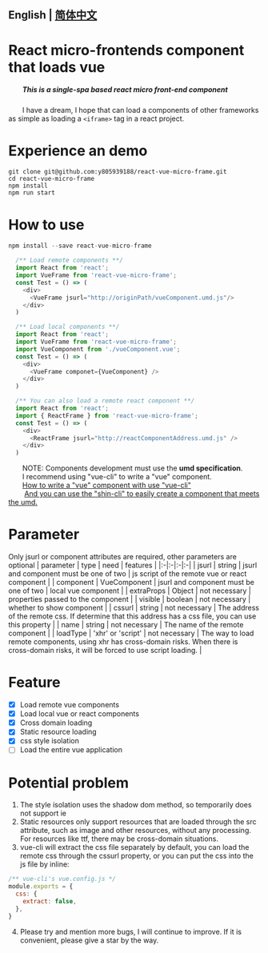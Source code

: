 ## English | [简体中文](./README-zh_CN.md)

# React micro-frontends component that loads vue
##### &emsp;&emsp;This is a single-spa based react micro front-end component
&emsp;&emsp;I have a dream, I hope that can load a components of other frameworks as simple as loading a ```<iframe>``` tag in a react project.
</br>

# Experience an demo
```
git clone git@github.com:y805939188/react-vue-micro-frame.git
cd react-vue-micro-frame
npm install
npm run start
```


# How to use
```js
npm install --save react-vue-micro-frame
```
```js
  /** Load remote components **/
  import React from 'react';
  import VueFrame from 'react-vue-micro-frame';
  const Test = () => (
    <div>
      <VueFrame jsurl="http://originPath/vueComponent.umd.js"/>
    </div>
  )
```
```js
  /** Load local components **/
  import React from 'react';
  import VueFrame from 'react-vue-micro-frame';
  import VueComponent from './vueComponent.vue';
  const Test = () => (
    <div>
      <VueFrame componet={VueComponent} />
    </div>
  )
```
```js
  /** You can also load a remote react component **/
  import React from 'react';
  import { ReactFrame } from 'react-vue-micro-frame';
  const Test = () => (
    <div>
      <ReactFrame jsurl="http://reactComponentAddress.umd.js" />
    </div>
  )
```
&emsp;&emsp;NOTE: Components development must use the **umd specification**.</br>
&emsp;&emsp;I recommend using "vue-cli" to write a "vue" component.
</br>
&emsp;&emsp;<a href="https://cli.vuejs.org/guide/build-targets.html#library" target="_blank">How to write a "vue" component with use "vue-cli"</a></br>
&emsp;&emsp; <a href="https://www.npmjs.com/package/shin-cli" target="_blank">And you can use the "shin-cli" to easily create a component that meets the umd.</a>
</br>

# Parameter
Only jsurl or component attributes are required, other parameters are optional
| parameter | type | need | features |
|:-|:-|:-|:-|
| jsurl | string | jsurl and component must be one of two | js script of the remote vue or react component |
| component | VueComponent | jsurl and component must be one of two | local vue component |
| extraProps | Object | not necessary | properties passed to the component |
| visible | boolean | not necessary | whether to show component |
| cssurl | string | not necessary | The address of the remote css. If determine that this address has a css file, you can use this property |
| name | string | not necessary | The name of the remote component |
| loadType | 'xhr' or 'script' | not necessary | The way to load remote components, using xhr has cross-domain risks. When there is cross-domain risks, it will be forced to use script loading. |

# Feature
- [x] Load remote vue components
- [x] Load local vue or react components
- [x] Cross domain loading
- [x] Static resource loading
- [x] css style isolation
- [ ] Load the entire vue application

# Potential problem
1. The style isolation uses the shadow dom method, so temporarily does not support ie
2. Static resources only support resources that are loaded through the src attribute, such as image and other resources, without any processing. For resources like ttf, there may be cross-domain situations.
3. vue-cli will extract the css file separately by default, you can load the remote css through the cssurl property, or you can put the css into the js file by inline:
```js
/** vue-cli's vue.config.js */
module.exports = {
  css: {
    extract: false,
  },
}
```
4. Please try and mention more bugs, I will continue to improve. If it is convenient, please give a star by the way.
